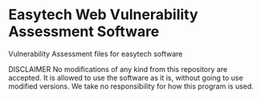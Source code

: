 # Easytech Web Vulnerability Assessment Software

Vulnerability Assessment files for easytech software


DISCLAIMER 
No modifications of any kind from this repository are accepted.
It is allowed to use the software as it is, without going to use modified versions.
We take no responsibility for how this program is used.


